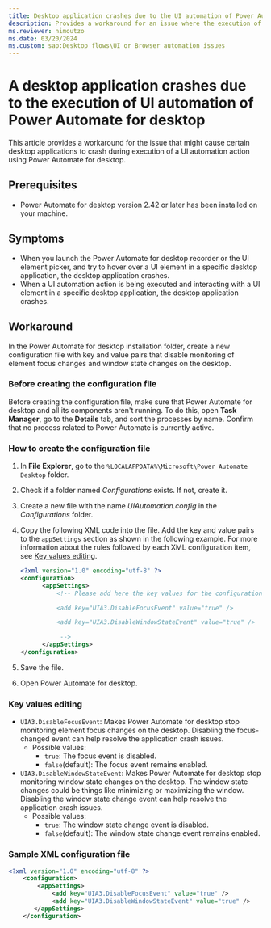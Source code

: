 ```yaml
---
title: Desktop application crashes due to the UI automation of Power Automate for desktop
description: Provides a workaround for an issue where the execution of a UI automation action using Power Automate for desktop causes the desktop application being interacted with to crash.
ms.reviewer: nimoutzo
ms.date: 03/20/2024
ms.custom: sap:Desktop flows\UI or Browser automation issues
---
```

# A desktop application crashes due to the execution of UI automation of Power Automate for desktop

This article provides a workaround for the issue that might cause certain desktop applications to crash during execution of a UI automation action using Power Automate for desktop.

## Prerequisites

- Power Automate for desktop version 2.42 or later has been installed on your machine.

## Symptoms

- When you launch the Power Automate for desktop recorder or the UI element picker, and try to hover over a UI element in a specific desktop application, the desktop application crashes.
- When a UI automation action is being executed and interacting with a UI element in a specific desktop application, the desktop application crashes.

## Workaround

In the Power Automate for desktop installation folder, create a new configuration file with key and value pairs that disable monitoring of element focus changes and window state changes on the desktop.

### Before creating the configuration file

Before creating the configuration file, make sure that Power Automate for desktop and all its components aren't running. To do this, open **Task Manager**, go to the **Details** tab, and sort the processes by name. Confirm that no process related to Power Automate is currently active.

### How to create the configuration file

1. In **File Explorer**, go to the `%LOCALAPPDATA%\Microsoft\Power Automate Desktop` folder.
2. Check if a folder named *Configurations* exists. If not, create it.
3. Create a new file with the name *UIAutomation.config* in the *Configurations* folder.
4. Copy the following XML code into the file. Add the key and value pairs to the `appSettings` section as shown in the following example. For more information about the rules followed by each XML configuration item, see [Key values editing](#key-values-editing).

    ```xml
    <?xml version="1.0" encoding="utf-8" ?>
    <configuration>
          <appSettings>
              <!-- Please add here the key values for the configuration. See examples below:
    
              <add key="UIA3.DisableFocusEvent" value="true" />
    
              <add key="UIA3.DisableWindowStateEvent" value="true" />
    
               -->
          </appSettings>
    </configuration>
    ```

5. Save the file.
6. Open Power Automate for desktop.

### Key values editing

- `UIA3.DisableFocusEvent`: Makes Power Automate for desktop stop monitoring element focus changes on the desktop. Disabling the focus-changed event can help resolve the application crash issues.
  - Possible values:
    - `true`: The focus event is disabled.
    - `false`(default): The focus event remains enabled.
- `UIA3.DisableWindowStateEvent`: Makes Power Automate for desktop stop monitoring window state changes on the desktop. The window state changes could be things like minimizing or maximizing the window. Disabling the window state change event can help resolve the application crash issues.
  - Possible values:
    - `true`: The window state change event is disabled.
    - `false`(default): The window state change event remains enabled.

### Sample XML configuration file

```xml
<?xml version="1.0" encoding="utf-8" ?>
    <configuration>
        <appSettings>
			<add key="UIA3.DisableFocusEvent" value="true" />
			<add key="UIA3.DisableWindowStateEvent" value="true" />
       </appSettings>
    </configuration>
```
